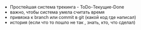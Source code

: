 - Простейшая система трекинга - ToDo-Текущие-Done
- важно, чтобы система умела считать время
- привязка к branch или commit в git (какой код где написал)
- история (если что то пошло не так , знать, кто, что сделал)